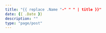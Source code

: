 ```yaml
---
title: "{{ replace .Name "-" " " | title }}"
date: {{ .Date }}
description: ""
type: "page/post"
---
```



